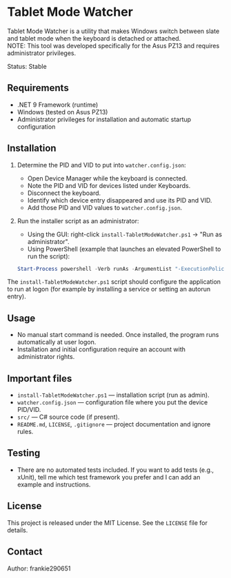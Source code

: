 # Tablet Mode Watcher

Tablet Mode Watcher is a utility that makes Windows switch between slate and tablet mode when the keyboard is detached or attached.  
NOTE: This tool was developed specifically for the Asus PZ13 and requires administrator privileges.

Status: Stable

## Requirements
- .NET 9 Framework (runtime)
- Windows (tested on Asus PZ13)
- Administrator privileges for installation and automatic startup configuration

## Installation
1. Determine the PID and VID to put into `watcher.config.json`:
   - Open Device Manager while the keyboard is connected.
   - Note the PID and VID for devices listed under Keyboards.
   - Disconnect the keyboard.
   - Identify which device entry disappeared and use its PID and VID.
   - Add those PID and VID values to `watcher.config.json`.

2. Run the installer script as an administrator:
   - Using the GUI: right-click `install-TabletModeWatcher.ps1` → "Run as administrator".
   - Using PowerShell (example that launches an elevated PowerShell to run the script):
   ```powershell
   Start-Process powershell -Verb runAs -ArgumentList "-ExecutionPolicy Bypass -File `\"install-TabletModeWatcher.ps1`\""
   ```

The `install-TabletModeWatcher.ps1` script should configure the application to run at logon (for example by installing a service or setting an autorun entry).

## Usage
- No manual start command is needed. Once installed, the program runs automatically at user logon.
- Installation and initial configuration require an account with administrator rights.

## Important files
- `install-TabletModeWatcher.ps1` — installation script (run as admin).
- `watcher.config.json` — configuration file where you put the device PID/VID.
- `src/` — C# source code (if present).
- `README.md`, `LICENSE`, `.gitignore` — project documentation and ignore rules.

## Testing
- There are no automated tests included. If you want to add tests (e.g., xUnit), tell me which test framework you prefer and I can add an example and instructions.

## License
This project is released under the MIT License. See the `LICENSE` file for details.

## Contact
Author: frankie290651